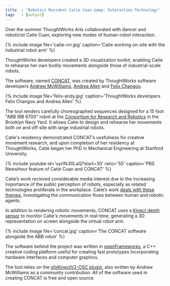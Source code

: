 ```yaml
---
title  : "Robotics Resident Catie Cuan &amp; Interaction Technology"
tags   : [output]
---
```

Over the summer ThoughtWorks Arts collaborated with dancer and roboticist Catie Cuan, exploring new modes of human-robot interaction.

{% include image file='catie-crr.jpg'
   caption='Catie working on-site with the industrial robot arm' %}


ThoughtWorks developers created a 3D visualization toolkit, enabling Catie to rehearse her own bodily movements alongside those of industrial-scale robots.

<!--excerpt-ends-->

The software, named [CONCAT](https://github.com/thoughtworksarts/concat/), was created by ThoughtWorks software developers [Andrew McWilliams](/bio/andrew-mcwilliams), [Andrea Allen](/bio/andrea-allen/) and [Felix Changoo](/bio/felix-changoo/).

{% include image file='felix-andy.jpg'
   caption='ThoughtWorks developers Felix Changoo and Andrea Allen' %}

The tool renders carefully choreographed sequences designed for a 15 foot "ABB IRB 6700" robot at the [Consortium for Research and Robotics](http://consortiumrr.com) in the Brooklyn Navy Yard. It allows Catie to design and rehearse her movements both on and off-site with large industrial robots.

Catie's residency demonstrated CONCAT’s usefulness for creative movement research, and upon completion of her residency at ThoughtWorks, Catie began her PhD in Mechanical Engineering at Stanford University.

{% include youtube id='uyrIfk30LaQ?start=30' ratio='55'
   caption='PBS NewsHour feature of Catie Cuan and CONCAT' %}

Catie’s work recieved considerable media interest due to the increasing importance of the public perception of robots, especially as related technologies proliferate in the workplace. Catie’s work [deals with these themes](/blog/movement-industrial-robotic-arm/), investigating the communication flows between human and robotic agents.

In addition to rendering robotic movements, CONCAT uses a [Kinect depth sensor](https://developer.microsoft.com/en-us/windows/kinect) to monitor Catie's movements in real-time, generating a 3D representation on screen alongside the virtual robot arm.

{% include image file='concat.jpg'
   caption='The CONCAT software alongside the ABB robot' %}

The software behind the project was written in [openFrameworks](http://openframeworks.cc), a C++ creative coding platform useful for creating fast prototypes incorporating hardware interfaces and computer graphics.

The tool relies on the [ofxKinectV2-OSC plugin](https://github.com/microcosm/ofxKinectV2-OSC), also written by Andrew McWilliams as a community contribution. All of the software used in creating CONCAT is free and open source.
